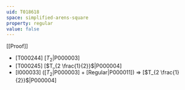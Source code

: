 ```yaml
---
uid: T018618
space: simplified-arens-square
property: regular
value: false
---
```

[[Proof]]

* [T000244] [$T_2$|P000003]
* [T000245] [$T_{2 \frac{1}{2}}$|P000004]
* [I000033] ([$T_2$|P000003] + [Regular|P000011]) => [$T_{2 \frac{1}{2}}$|P000004]

